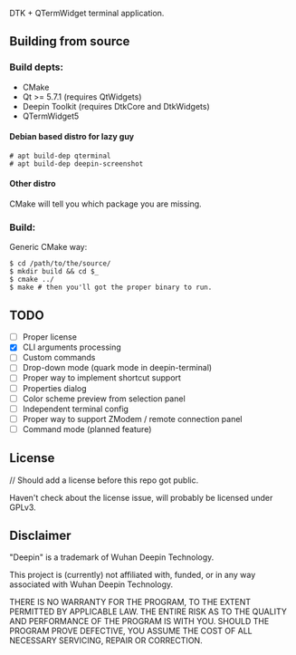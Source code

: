 DTK + QTermWidget terminal application.

## Building from source

### Build depts:

 - CMake
 - Qt >= 5.7.1 (requires QtWidgets)
 - Deepin Toolkit (requires DtkCore and DtkWidgets)
 - QTermWidget5

#### Debian based distro for lazy guy

``` shell
# apt build-dep qterminal
# apt build-dep deepin-screenshot
```

#### Other distro

CMake will tell you which package you are missing.

### Build:

Generic CMake way:

``` shell
$ cd /path/to/the/source/
$ mkdir build && cd $_
$ cmake ../
$ make # then you'll got the proper binary to run.
```

## TODO

 - [ ] Proper license
 - [x] CLI arguments processing
 - [ ] Custom commands
 - [ ] Drop-down mode (quark mode in deepin-terminal)
 - [ ] Proper way to implement shortcut support
 - [ ] Properties dialog
 - [ ] Color scheme preview from selection panel
 - [ ] Independent terminal config
 - [ ] Proper way to support ZModem / remote connection panel
 - [ ] Command mode (planned feature)

## License

// Should add a license before this repo got public.

Haven't check about the license issue, will probably be licensed under GPLv3.

## Disclaimer

"Deepin" is a trademark of Wuhan Deepin Technology.

This project is (currently) not affiliated with, funded, or in any way associated with Wuhan Deepin Technology.

THERE IS NO WARRANTY FOR THE PROGRAM, TO THE EXTENT PERMITTED BY APPLICABLE LAW. THE ENTIRE RISK AS TO THE QUALITY AND PERFORMANCE OF THE PROGRAM IS WITH YOU.  SHOULD THE PROGRAM PROVE DEFECTIVE, YOU ASSUME THE COST OF ALL NECESSARY SERVICING, REPAIR OR CORRECTION.
